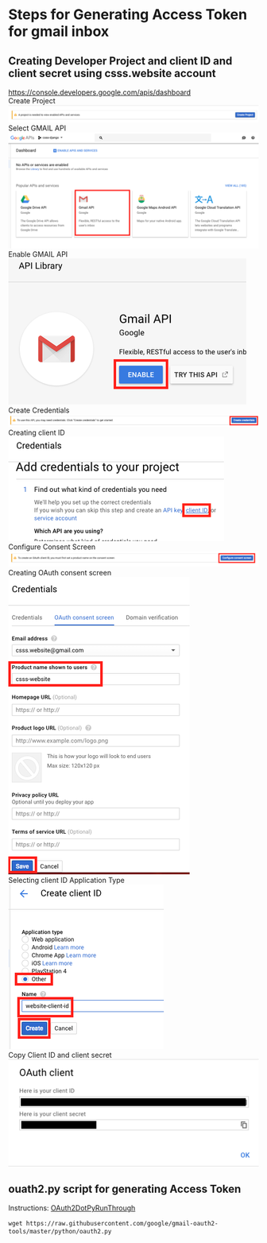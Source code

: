 # Steps for Generating Access Token for gmail inbox
  
## Creating Developer Project and client ID and client secret using csss.website account  
https://console.developers.google.com/apis/dashboard  
Create Project  
![Create Project](Create_Project.png)  
Select GMAIL API  
![Select GMAIL API](Select%20GMAIL%20API.png)  
Enable GMAIL API  
![Enable GMAIL API](Enable%20GMAIL%20API.png)  
Create Credentials  
![Create Credentials](Create%20Credentials.png)  
Creating client ID  
![Creating client ID](Creating%20client%20ID.png)  
Configure Consent Screen  
![Configure Consent Screen](Configure%20Consent%20Screen.png)  
Creating OAuth consent screen  
![Creating OAuth consent screen](Creating%20OAuth%20consent%20screen.png)  
Selecting client ID Application Type  
![Selecting client ID Application Type](Selecting%20client%20ID%20Application%20Type.png)  
Copy Client ID and client secret  
![Copy Client ID and client secret](Copy%20Client%20ID%20and%20client%20secret.png)  
  
## ouath2.py script for generating Access Token
Instructions: [OAuth2DotPyRunThrough](https://github.com/google/gmail-oauth2-tools/wiki/OAuth2DotPyRunThrough)
```shell
wget https://raw.githubusercontent.com/google/gmail-oauth2-tools/master/python/oauth2.py
```